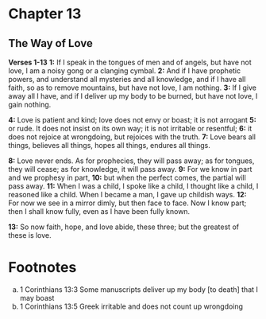# Chapter 13
## The Way of Love
**Verses 1-13**
**1:** If I speak in the tongues of men and of angels, but have not love, I am a noisy gong or a clanging cymbal.
**2:** And if I have prophetic powers, and understand all mysteries and all knowledge, and if I have all faith, so as to remove mountains, but have not love, I am nothing.
**3:** If I give away all I have, and if I deliver up my body to be burned, but have not love, I gain nothing.

**4:** Love is patient and kind; love does not envy or boast; it is not arrogant
**5:** or rude. It does not insist on its own way; it is not irritable or resentful;
**6:** it does not rejoice at wrongdoing, but rejoices with the truth.
**7:** Love bears all things, believes all things, hopes all things, endures all things.

**8:** Love never ends. As for prophecies, they will pass away; as for tongues, they will cease; as for knowledge, it will pass away.
**9:** For we know in part and we prophesy in part,
**10:** but when the perfect comes, the partial will pass away.
**11:** When I was a child, I spoke like a child, I thought like a child, I reasoned like a child. When I became a man, I gave up childish ways.
**12:** For now we see in a mirror dimly, but then face to face. Now I know part; then I shall know fully, even as I have been fully known.

**13:** So now faith, hope, and love abide, these three; but the greatest of these is love.

# Footnotes
<ol type='a'>
	<li>1 Corinthians 13:3 Some manuscripts deliver up my body [to death] that I may boast</li>
	<li>1 Corinthians 13:5 Greek irritable and does not count up wrongdoing</li>
</ol>
